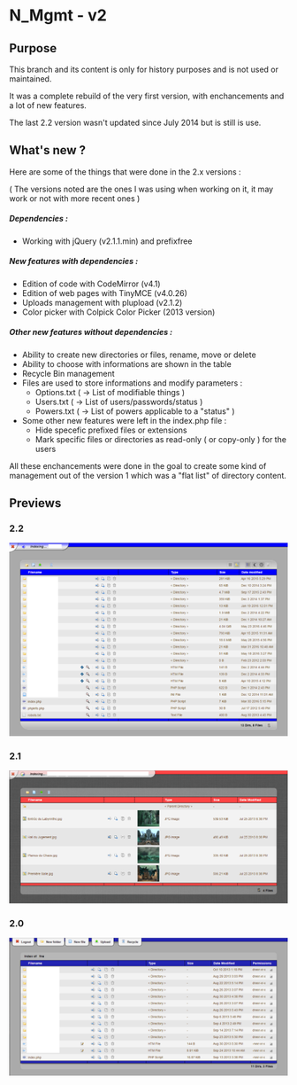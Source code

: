 # N_Mgmt - v2

## Purpose

This branch and its content is only for history purposes and is not used or maintained.

It was a complete rebuild of the very first version, with enchancements and a lot of new features.

The last 2.2 version wasn't updated since July 2014 but is still is use.

## What's new ?

Here are some of the things that were done in the 2.x versions :

( The versions noted are the ones I was using when working on it, it may work or not with more recent ones )

##### Dependencies :
  - Working with jQuery (v2.1.1.min) and prefixfree

##### New features with dependencies :
  - Edition of code with CodeMirror (v4.1)
  - Edition of web pages with TinyMCE (v4.0.26)
  - Uploads management with plupload (v2.1.2)
  - Color picker with Colpick Color Picker (2013 version)
  
##### Other new features without dependencies :
  - Ability to create new directories or files, rename, move or delete
  - Ability to choose with informations are shown in the table
  - Recycle Bin management
  - Files are used to store informations and modify parameters :
    - Options.txt ( -> List of modifiable things )
    - Users.txt   ( -> List of users/passwords/status )
    - Powers.txt  ( -> List of powers applicable to a "status" )
  - Some other new features were left in the index.php file :
    - Hide specefic prefixed files or extensions
    - Mark specific files or directories as read-only ( or copy-only ) for the users


All these enchancements were done in the goal to create some kind of management out of the version 1 which was a "flat list" of directory content.

## Previews
### 2.2
![alt tag](https://raw.githubusercontent.com/NTakit/N_Mgmt/_old_v2/preview-2.2.png)
### 2.1
![alt tag](https://raw.githubusercontent.com/NTakit/N_Mgmt/_old_v2/preview-2.1.png)
### 2.0
![alt tag](https://raw.githubusercontent.com/NTakit/N_Mgmt/_old_v2/preview-2.0.png)
